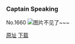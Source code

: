 ### Captain Speaking
No.1660
![图片不见了~~~](https://imgs.xkcd.com/comics/captain_speaking.png)

[原址](https://xkcd.com//1660) [下载](https://imgs.xkcd.com/comics/captain_speaking.png)

